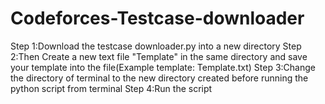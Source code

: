 # Codeforces-Testcase-downloader

Step 1:Download the testcase downloader.py into a new directory
Step 2:Then Create a new text file "Template" in the same directory and save your template into the file(Example template: Template.txt)
Step 3:Change the directory of terminal to the new directory created before running the python script from terminal
Step 4:Run the script
